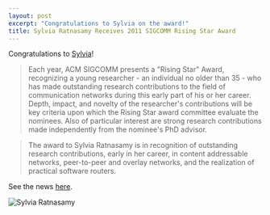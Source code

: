 ```yaml
---
layout: post
excerpt: "Congratulations to Sylvia on the award!"
title: Sylvia Ratnasamy Receives 2011 SIGCOMM Rising Star Award
---
```

Congratulations to [Sylvia](http://cs.berkeley.edu/~sylvia)!

> Each year, ACM SIGCOMM presents a "Rising Star" Award, 
> recognizing a young researcher - an individual no older 
> than 35 - who has made outstanding research contributions 
> to the field of communication networks during this early 
> part of his or her career. Depth, impact, and novelty of 
> the researcher's contributions will be key criteria upon 
> which the Rising Star award committee evaluate the nominees. 
> Also of particular interest are strong research contributions 
> made independently from the nominee's PhD advisor.

> The award to Sylvia Ratnasamy is in recognition of 
> outstanding research contributions, early in her career, 
> in content addressable networks, peer-to-peer and overlay 
> networks, and the realization of practical software routers.

See the news [here](http://www.sigcomm.org/awards/sigcomm-rising-stars).

![Sylvia Ratnasamy](/static/img/people/ratnasamy.jpg)

